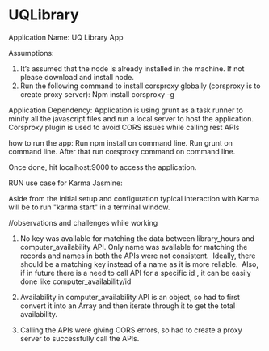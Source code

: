 # UQLibrary
Application Name: UQ Library App

Assumptions:
1. It’s assumed that the node is already installed in the machine. If not please download and install node.
2. Run the following command to install corsproxy globally (corsproxy is to create proxy server):
Npm install corsproxy -g

Application Dependency:
Application is using grunt as a task runner to minify all the javascript files and run a local server to host the application.
Corsproxy plugin is used to avoid CORS issues while calling rest APIs

how to run the app:
  Run npm install on command line.
 Run grunt on command line.
After that run corsproxy command on command line.

Once done, hit localhost:9000 to access the application.



RUN use case for Karma Jasmine:

Aside from the initial setup and configuration typical interaction with Karma will be to run "karma start" in a terminal window.



//observations and challenges while working

1. No key was available for matching the data between library_hours and computer_availability API. Only name was available for matching the records and names in both the APIs were not consistent. 
Ideally, there should be a matching key instead of a name as it is more reliable.
 Also, if in future there is a need to call API for a specific id , it can be easily done like computer_availability/id

2. Availability in computer_availability API is an object, so had to first convert it into an Array and then iterate through it to get the total availability.

3. Calling the APIs were giving CORS errors, so had to create a proxy server to successfully call the APIs.
